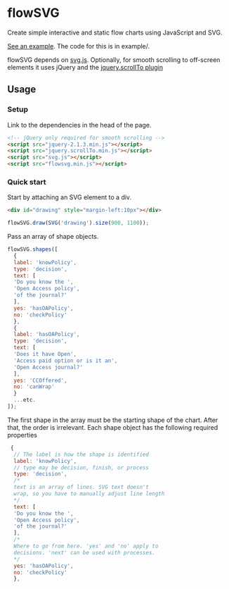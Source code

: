 # flowSVG
Create simple interactive and static flow charts using JavaScript and SVG. 

[See an example](http://rtalbot89.github.io/flow-svg/). The code for this is in example/.

flowSVG depends on [svg.js](http://svgjs.com/). Optionally, for smooth scrolling to off-screen elements it uses jQuery and 
the [jquery.scrollTo plugin](https://github.com/flesler/jquery.scrollTo)

## Usage
### Setup
Link to the dependencies in the head of the page.

```html
<!-- jQuery only required for smooth scrolling -->
<script src="jquery-2.1.3.min.js"></script>
<script src="jquery.scrollTo.min.js"></script>
<script src="svg.js"></script>
<script src="flowsvg.min.js"></script>
```
### Quick start
Start by attaching an SVG element to a div.

```html
<div id="drawing" style="margin-left:10px"></div>
```
```javascript
flowSVG.draw(SVG('drawing').size(900, 1100));
```
Pass an array of shape objects.

```javascript
flowSVG.shapes([
  {
  label: 'knowPolicy',
  type: 'decision',
  text: [
  'Do you know the ',
  'Open Access policy',
  'of the journal?'
  ],
  yes: 'hasOAPolicy',
  no: 'checkPolicy'
  }, 
  {
  label: 'hasOAPolicy',
  type: 'decision',
  text: [
  'Does it have Open',
  'Access paid option or is it an',
  'Open Access journal?'
  ],
  yes: 'CCOffered',
  no: 'canWrap'
  }
  ...etc.
]);
```
The first shape in the array must be the starting shape of the chart. After that, the order is irrelevant.
Each shape object has the following required properties
```javascript
 {
  // The label is how the shape is identified
  label: 'knowPolicy',
  // type may be decision, finish, or process
  type: 'decision',
  /* 
  text is an array of lines. SVG text doesn't
  wrap, so you have to manually adjust line length
  */
  text: [
  'Do you know the ',
  'Open Access policy',
  'of the journal?'
  ],
  /* 
  Where to go from here. 'yes' and 'no' apply to
  decisions. 'next' can be used with processes.
  */
  yes: 'hasOAPolicy',
  no: 'checkPolicy'
  }, 

```



